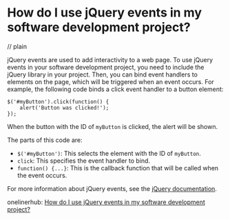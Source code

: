 # How do I use jQuery events in my software development project?
// plain

jQuery events are used to add interactivity to a web page. To use jQuery events in your software development project, you need to include the jQuery library in your project. Then, you can bind event handlers to elements on the page, which will be triggered when an event occurs. For example, the following code binds a click event handler to a button element:

```
$('#myButton').click(function() {
    alert('Button was clicked!');
});
```

When the button with the ID of `myButton` is clicked, the alert will be shown.

The parts of this code are:

- `$('#myButton')`: This selects the element with the ID of `myButton`.
- `click`: This specifies the event handler to bind.
- `function() {...}`: This is the callback function that will be called when the event occurs.

For more information about jQuery events, see the [jQuery documentation](https://api.jquery.com/category/events/).

onelinerhub: [How do I use jQuery events in my software development project?](https://onelinerhub.com/jquery/how-do-i-use-jquery-events-in-my-software-development-project)